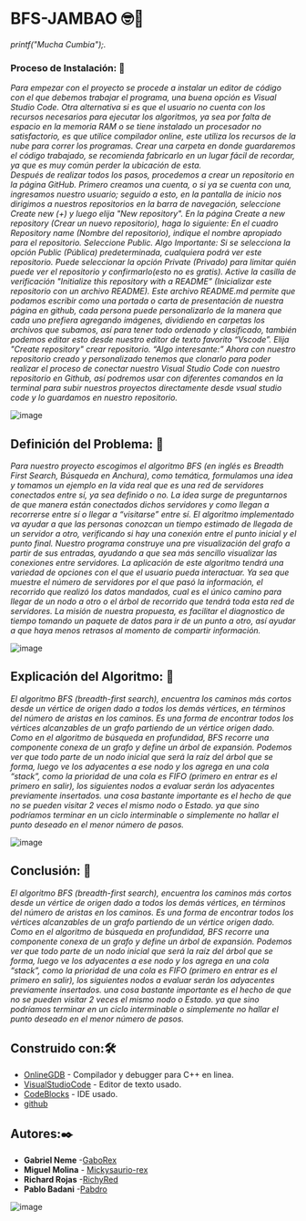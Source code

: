 # BFS-JAMBAO 🤓🍺
_printf("Mucha Cumbia");._
### Proceso de Instalación: 🔧

_Para empezar con el proyecto se procede a instalar un editor de código con el que debemos trabajar el programa, una buena opción es Visual Studio Code._
 _Otra alternativa si es que el usuario no cuenta con los recursos necesarios para ejecutar los algoritmos, ya sea por falta de espacio en la memoria RAM o se tiene instalado un procesador no satisfactorio, es que utilice compilador online, este utiliza los recursos de la nube para correr los programas._
_Crear una carpeta en donde guardaremos el código trabajado, se recomienda fabricarlo en un lugar fácil de recordar, ya que es muy común perder la ubicación de esta._   
_Después de realizar todos los pasos, procedemos a crear un repositorio en la página GitHub. Primero creamos una cuenta, o si ya se cuenta con una, ingresamos nuestro usuario; seguido a esto, en la pantalla de inicio nos dirigimos a nuestros repositorios en la barra de navegación, seleccione Create new (+) y luego elija "New repository"._
_En la página Create a new repository (Crear un nuevo repositorio), haga lo siguiente:_
_En el cuadro Repository name (Nombre del repositorio), indique el nombre apropiado para el repositorio._
_Seleccione Public._
_Algo Importante:_
_Si se selecciona la opción Public (Pública) predeterminada, cualquiera podrá ver este repositorio. Puede seleccionar la opción Private (Privado) para limitar quién puede ver el repositorio y confirmarlo(esto no es gratis)._
_Active la casilla de verificación "Initialize this repository with a README” (Inicializar este repositorio con un archivo README). Este archivo README.md permite que podamos escribir como una portada o carta de presentación de nuestra página en github, cada persona puede personalizarlo de la manera que cada uno prefiera agregando imágenes, dividiendo en carpetas los archivos que subamos, así para tener todo ordenado y clasificado, también podemos editar esto desde nuestro editor de texto favorito “Vscode”. Elija "Create repository" crear repositorio._ 
_“Algo interesante:”_
_Ahora con nuestro repositorio creado y personalizado tenemos que clonarlo para poder realizar el proceso de conectar nuestro Visual Studio Code con nuestro repositorio en Github, así podremos usar con diferentes comandos en la terminal para subir nuestros proyectos directamente desde vsual studio code y lo guardamos en nuestro repositorio._

![image](https://user-images.githubusercontent.com/80688833/118200997-7df59180-b424-11eb-9ffe-4e52028457cf.png)

## Definición del Problema: :hamburger: 

_Para nuestro proyecto escogimos el algoritmo BFS (en inglés es Breadth First Search, Búsqueda en Anchura), como temática, formulamos una idea y tomamos un ejemplo en la vida real que es una red de servidores conectados entre sí, ya sea definido o no. La idea surge de preguntarnos de que manera están conectados dichos servidores y como llegan a recorrerse entre sí o llegar a “visitarse” entre sí._
_El algoritmo implementado va ayudar a que las personas conozcan un tiempo estimado de llegada de un servidor a otro, verificando si hay una conexión entre el punto inicial y el punto final. Nuestro programa construye una pre visualización del grafo a partir de sus entradas, ayudando a que sea más sencillo visualizar las conexiones entre servidores._
_La aplicación de este algoritmo tendrá una variedad de opciones con el que el usuario pueda interactuar. Ya sea que muestre el número de servidores por el que pasó la información, el recorrido que realizó los datos mandados, cual es el único camino para llegar de un nodo a otro o el árbol de recorrido que tendrá toda esta red de servidores. La misión de nuestra propuesta, es facilitar el diagnostico de tiempo tomando un paquete de datos para ir de un punto a otro, así ayudar a que haya menos retrasos al momento de compartir información._

![image](https://user-images.githubusercontent.com/80688833/118365229-d1252c80-b569-11eb-8e02-d9b4bcd575d9.png)

## Explicación del Algoritmo: :brain: 

_El algoritmo BFS (breadth-first search), encuentra los caminos más cortos desde un vértice de origen dado a todos los demás vértices, en términos del número de aristas en los caminos._
_Es una forma de encontrar todos los vértices alcanzables de un grafo partiendo de un vértice origen dado. Como en el algoritmo de búsqueda en profundidad, BFS recorre una componente conexa de un grafo y define un árbol de expansión._
_Podemos ver que todo parte de un nodo inicial que será la raíz del árbol que se forma, luego ve los adyacentes a ese nodo y los agrega en una cola “stack”, como la prioridad de una cola es FIFO (primero en entrar es el primero en salir), los siguientes nodos a evaluar serán los adyacentes previamente insertados. una cosa bastante importante es el hecho de que no se pueden visitar 2 veces el mismo nodo o Estado. ya que sino podríamos terminar en un ciclo interminable o simplemente no hallar el punto deseado en el menor número de pasos._

![image](https://user-images.githubusercontent.com/80688833/118365381-940d6a00-b56a-11eb-86cf-d7f4cf8cdea5.png)
## Conclusión: 🔩

_El algoritmo BFS (breadth-first search), encuentra los caminos más cortos desde un vértice de origen dado a todos los demás vértices, en términos del número de aristas en los caminos._
_Es una forma de encontrar todos los vértices alcanzables de un grafo partiendo de un vértice origen dado. Como en el algoritmo de búsqueda en profundidad, BFS recorre una componente conexa de un grafo y define un árbol de expansión._
_Podemos ver que todo parte de un nodo inicial que será la raíz del árbol que se forma, luego ve los adyacentes a ese nodo y los agrega en una cola “stack”, como la prioridad de una cola es FIFO (primero en entrar es el primero en salir), los siguientes nodos a evaluar serán los adyacentes previamente insertados. una cosa bastante importante es el hecho de que no se pueden visitar 2 veces el mismo nodo o Estado. ya que sino podríamos terminar en un ciclo interminable o simplemente no hallar el punto deseado en el menor número de pasos._
## Construido con:🛠️

* [OnlineGDB](https://www.onlinegdb.com) - Compilador y debugger para C++ en linea.
* [VisualStudioCode](https://code.visualstudio.com) - Editor de texto usado.
* [CodeBlocks](https://www.codeblocks.org) - IDE usado.
* [github](https://github.com) 

## Autores:✒️

* **Gabriel Neme** -[GaboRex](https://github.com/GaboRex)
* **Miguel Molina** - [Mickysaurio-rex](https://github.com/Mickysaurio-rex)
* **Richard Rojas** -[RichyRed](https://github.com/RichyRed)
* **Pablo Badani** -[Pabdro](https://github.com/Pabdro)

![image](https://user-images.githubusercontent.com/80688833/118365653-b05dd680-b56b-11eb-8241-d0d5b5afeb61.png)
